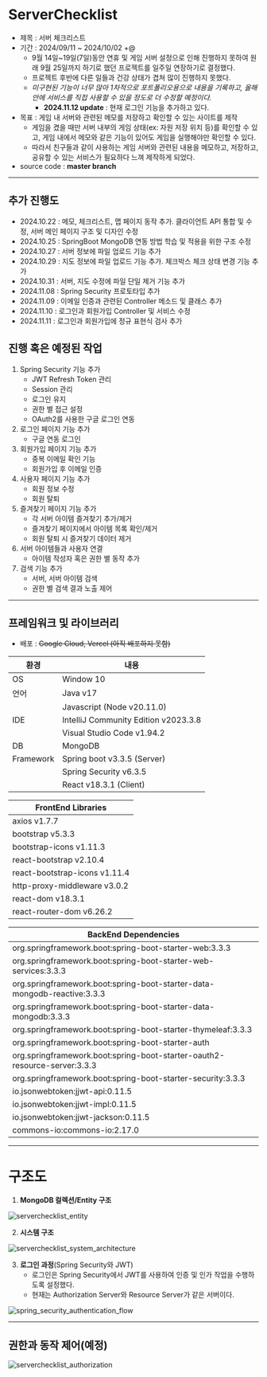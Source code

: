 # ServerChecklist
- 제목 : 서버 체크리스트
- 기간 : 2024/09/11 ~ 2024/10/02 +@
	- 9월 14일~19일(7일)동안 연휴 및 게임 서버 설정으로 인해 진행하지 못하여 원래 9월 25일까지 하기로 했던 프로젝트를 일주일 연장하기로 결정했다.
	- 프로젝트 후반에 다른 일들과 건강 상태가 겹쳐 많이 진행하지 못했다.
	- *미구현된 기능이 너무 많아 1차적으로 포트폴리오용으로 내용을 기록하고, 올해 안에 서비스를 직접 사용할 수 있을 정도로 더 수정할 예정이다.*
		- **2024.11.12 update** : 현재 로그인 기능을 추가하고 있다.
- 목표 : 게임 내 서버와 관련된 메모를 저장하고 확인할 수 있는 사이트를 제작
	- 게임을 켰을 때만 서버 내부의 게임 상태(ex: 자원 저장 위치 등)를 확인할 수 있고, 게임 내에서 메모와 같은 기능이 있어도 게임을 실행해야만 확인할 수 있다.
	- 따라서 친구들과 같이 사용하는 게임 서버와 관련된 내용을 메모하고, 저장하고, 공유할 수 있는 서비스가 필요하다 느껴 제작하게 되었다.
- source code : **master branch**

--------
## 추가 진행도
- 2024.10.22 : 메모, 체크리스트, 맵 페이지 동작 추가. 클라이언트 API 통합 및 수정, 서버 메인 페이지 구조 및 디자인 수정
- 2024.10.25 : SpringBoot MongoDB 연동 방법 학습 및 적용을 위한 구조 수정
- 2024.10.27 : 서버 정보에 파일 업로드 기능 추가
- 2024.10.29 : 지도 정보에 파일 업로드 기능 추가. 체크박스 체크 상태 변경 기능 추가
- 2024.10.31 : 서버, 지도 수정에 파일 단일 제거 기능 추가
- 2024.11.08 : Spring Security 프로토타입 추가
- 2024.11.09 : 이메일 인증과 관련된 Controller 메소드 및 클래스 추가
- 2024.11.10 : 로그인과 회원가입 Controller 및 서비스 수정
- 2024.11.11 : 로그인과 회원가입에 정규 표현식 검사 추가

## 진행 혹은 예정된 작업
1. Spring Security 기능 추가
	- JWT Refresh Token 관리
	- Session 관리
	- 로그인 유지
	- 권한 별 접근 설정
	- OAuth2를 사용한 구글 로그인 연동
2. 로그인 페이지 기능 추가
	- 구글 연동 로그인
3. 회원가입 페이지 기능 추가
	- 중복 이메일 확인 기능
	- 회원가입 후 이메일 인증
4. 사용자 페이지 기능 추가
	- 회원 정보 수정
	- 회원 탈퇴
5. 즐겨찾기 페이지 기능 추가
	- 각 서버 아이템 즐겨찾기 추가/제거
	- 즐겨찾기 페이지에서 아이템 목록 확인/제거
	- 회원 탈퇴 시 즐겨찾기 데이터 제거
6. 서버 아이템들과 사용자 연결
	- 아이템 작성자 혹은 권한 별 동작 추가
7. 검색 기능 추가
	- 서버, 서버 아이템 검색
	- 권한 별 검색 결과 노출 제어

------------

## 프레임워크 및 라이브러리
- 배포 : ~~Google Cloud, Vercel (아직 배포하지 못함)~~

| 환경        | 내용                                   |
| --------- | ------------------------------------ |
| OS        | Window 10                            |
| 언어        | Java v17                             |
|           | Javascript (Node v20.11.0)           |
| IDE       | IntelliJ Community Edition v2023.3.8 |
|           | Visual Studio Code v1.94.2           |
| DB        | MongoDB                              |
| Framework | Spring boot v3.3.5 (Server)          |
|           | Spring Security v6.3.5               |
|           | React v18.3.1 (Client)               |

| FrontEnd Libraries            |
| ----------------------------- |
| axios v1.7.7                  |
| bootstrap v5.3.3              |
| bootstrap-icons v1.11.3       |
| react-bootstrap v2.10.4       |
| react-bootstrap-icons v1.11.4 |
| http-proxy-middleware v3.0.2  |
| react-dom v18.3.1             |
| react-router-dom v6.26.2      |

| BackEnd Dependencies                                                      |
| ------------------------------------------------------------------------- |
| org.springframework.boot:spring-boot-starter-web:3.3.3                    |
| org.springframework.boot:spring-boot-starter-web-services:3.3.3           |
| org.springframework.boot:spring-boot-starter-data-mongodb-reactive:3.3.3  |
| org.springframework.boot:spring-boot-starter-data-mongodb:3.3.3           |
| org.springframework.boot:spring-boot-starter-thymeleaf:3.3.3              |
| org.springframework.boot:spring-boot-starter-auth                         |
| org.springframework.boot:spring-boot-starter-oauth2-resource-server:3.3.3 |
| org.springframework.boot:spring-boot-starter-security:3.3.3               |
| io.jsonwebtoken:jjwt-api:0.11.5                                           |
| io.jsonwebtoken:jjwt-impl:0.11.5                                          |
| io.jsonwebtoken:jjwt-jackson:0.11.5                                       |
| commons-io:commons-io:2.17.0                                              |

---------
# 구조도
1. **MongoDB 컬렉션/Entity 구조**

![serverchecklist_entity](https://github.com/user-attachments/assets/259257d4-4127-4955-b5a2-b1779195a9ac)

2. **시스템 구조**

![serverchecklist_system_architecture](https://github.com/user-attachments/assets/9c8c1f43-c948-4fb1-9cba-21eb263a8e81)

3. **로그인 과정**(Spring Security와 JWT)
	- 로그인은 Spring Security에서 JWT를 사용하여 인증 및 인가 작업을 수행하도록 설정했다.
	- 현재는 Authorization Server와 Resource Server가 같은 서버이다.

![spring_security_authentication_flow](https://github.com/user-attachments/assets/a93bfd25-c678-4696-a588-ef2c151d5fd1)

--- 
## 권한과 동작 제어(예정)

![serverchecklist_authorization](https://github.com/user-attachments/assets/164b5032-a045-47b8-a659-05248d2668ad)
